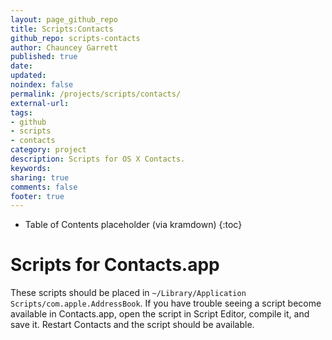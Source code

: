 ```yaml
---
layout: page_github_repo
title: Scripts:Contacts
github_repo: scripts-contacts
author: Chauncey Garrett
published: true
date:
updated:
noindex: false
permalink: /projects/scripts/contacts/
external-url:
tags:
- github
- scripts
- contacts
category: project
description: Scripts for OS X Contacts.
keywords:
sharing: true
comments: false
footer: true
---
```


* Table of Contents placeholder (via kramdown)
{:toc}

# Scripts for Contacts.app

These scripts should be placed in `~/Library/Application Scripts/com.apple.AddressBook`. If you have trouble seeing a script become available in Contacts.app, open the script in Script Editor, compile it, and save it. Restart Contacts and the script should be available.
